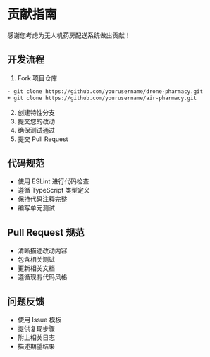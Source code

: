 # 贡献指南

感谢您考虑为无人机药房配送系统做出贡献！

## 开发流程

1. Fork 项目仓库
```bash
- git clone https://github.com/yourusername/drone-pharmacy.git
+ git clone https://github.com/yourusername/air-pharmacy.git
```
2. 创建特性分支
3. 提交您的改动
4. 确保测试通过
5. 提交 Pull Request

## 代码规范

- 使用 ESLint 进行代码检查
- 遵循 TypeScript 类型定义
- 保持代码注释完整
- 编写单元测试

## Pull Request 规范

- 清晰描述改动内容
- 包含相关测试
- 更新相关文档
- 遵循现有代码风格

## 问题反馈

- 使用 Issue 模板
- 提供复现步骤
- 附上相关日志
- 描述期望结果 